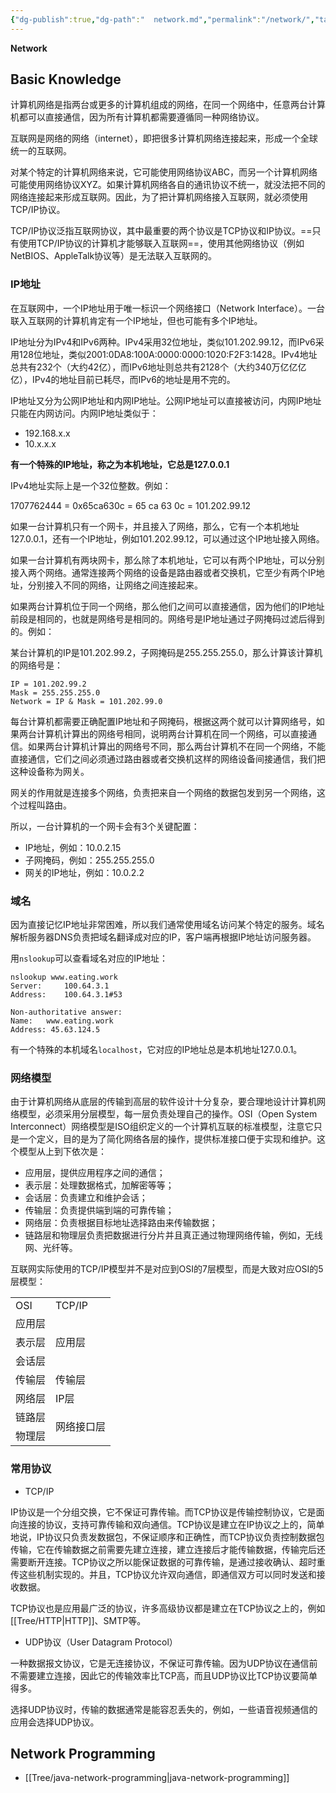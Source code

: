 ```yaml
---
{"dg-publish":true,"dg-path":"  network.md","permalink":"/network/","tags":["CS/network"],"created":"2022-08-11T17:33:04.703+08:00","updated":"2023-08-27T03:27:40.160+08:00"}
---
```



**Network**

## Basic Knowledge

计算机网络是指两台或更多的计算机组成的网络，在同一个网络中，任意两台计算机都可以直接通信，因为所有计算机都需要遵循同一种网络协议。

互联网是网络的网络（internet），即把很多计算机网络连接起来，形成一个全球统一的互联网。

对某个特定的计算机网络来说，它可能使用网络协议ABC，而另一个计算机网络可能使用网络协议XYZ。如果计算机网络各自的通讯协议不统一，就没法把不同的网络连接起来形成互联网。因此，为了把计算机网络接入互联网，就必须使用TCP/IP协议。

TCP/IP协议泛指互联网协议，其中最重要的两个协议是TCP协议和IP协议。==只有使用TCP/IP协议的计算机才能够联入互联网==，使用其他网络协议（例如NetBIOS、AppleTalk协议等）是无法联入互联网的。

### IP地址

在互联网中，一个IP地址用于唯一标识一个网络接口（Network Interface）。一台联入互联网的计算机肯定有一个IP地址，但也可能有多个IP地址。

IP地址分为IPv4和IPv6两种。IPv4采用32位地址，类似101.202.99.12，而IPv6采用128位地址，类似2001:0DA8:100A:0000:0000:1020:F2F3:1428。IPv4地址总共有232个（大约42亿），而IPv6地址则总共有2128个（大约340万亿亿亿亿），IPv4的地址目前已耗尽，而IPv6的地址是用不完的。

IP地址又分为公网IP地址和内网IP地址。公网IP地址可以直接被访问，内网IP地址只能在内网访问。内网IP地址类似于：

- 192.168.x.x
- 10.x.x.x


**有一个特殊的IP地址，称之为本机地址，它总是127.0.0.1**

IPv4地址实际上是一个32位整数。例如：

1707762444 = 0x65ca630c     = 65  ca  63 0c	   = 101.202.99.12

如果一台计算机只有一个网卡，并且接入了网络，那么，它有一个本机地址127.0.0.1，还有一个IP地址，例如101.202.99.12，可以通过这个IP地址接入网络。

如果一台计算机有两块网卡，那么除了本机地址，它可以有两个IP地址，可以分别接入两个网络。通常连接两个网络的设备是路由器或者交换机，它至少有两个IP地址，分别接入不同的网络，让网络之间连接起来。

如果两台计算机位于同一个网络，那么他们之间可以直接通信，因为他们的IP地址前段是相同的，也就是网络号是相同的。网络号是IP地址通过子网掩码过滤后得到的。例如：

某台计算机的IP是101.202.99.2，子网掩码是255.255.255.0，那么计算该计算机的网络号是：
```
IP = 101.202.99.2
Mask = 255.255.255.0
Network = IP & Mask = 101.202.99.0
```
每台计算机都需要正确配置IP地址和子网掩码，根据这两个就可以计算网络号，如果两台计算机计算出的网络号相同，说明两台计算机在同一个网络，可以直接通信。如果两台计算机计算出的网络号不同，那么两台计算机不在同一个网络，不能直接通信，它们之间必须通过路由器或者交换机这样的网络设备间接通信，我们把这种设备称为网关。

网关的作用就是连接多个网络，负责把来自一个网络的数据包发到另一个网络，这个过程叫路由。

所以，一台计算机的一个网卡会有3个关键配置：

- IP地址，例如：10.0.2.15
- 子网掩码，例如：255.255.255.0
- 网关的IP地址，例如：10.0.2.2

### 域名
因为直接记忆IP地址非常困难，所以我们通常使用域名访问某个特定的服务。域名解析服务器DNS负责把域名翻译成对应的IP，客户端再根据IP地址访问服务器。

用`nslookup`可以查看域名对应的IP地址：
```shell
nslookup www.eating.work
Server:		100.64.3.1
Address:	100.64.3.1#53

Non-authoritative answer:
Name:	www.eating.work
Address: 45.63.124.5
```
有一个特殊的本机域名`localhost`，它对应的IP地址总是本机地址127.0.0.1。

### 网络模型

由于计算机网络从底层的传输到高层的软件设计十分复杂，要合理地设计计算机网络模型，必须采用分层模型，每一层负责处理自己的操作。OSI（Open System Interconnect）网络模型是ISO组织定义的一个计算机互联的标准模型，注意它只是一个定义，目的是为了简化网络各层的操作，提供标准接口便于实现和维护。这个模型从上到下依次是：

- 应用层，提供应用程序之间的通信；
- 表示层：处理数据格式，加解密等等；
- 会话层：负责建立和维护会话；
- 传输层：负责提供端到端的可靠传输；
- 网络层：负责根据目标地址选择路由来传输数据；
- 链路层和物理层负责把数据进行分片并且真正通过物理网络传输，例如，无线网、光纤等。


互联网实际使用的TCP/IP模型并不是对应到OSI的7层模型，而是大致对应OSI的5层模型：

<table>
   <tr>
      <td>OSI</td>
      <td>TCP/IP</td>
   </tr>
   <tr>
      <td>应用层</td>
      <td rowspan = 3>应用层</td>
   </tr>
   <tr>
      <td>表示层</td>
   </tr>
   <tr>
      <td>会话层</td>
   </tr>
   <tr>
      <td>传输层</td>
      <td>传输层</td>
   </tr>
   <tr>
      <td>网络层</td>
      <td>IP层</td>
   </tr>
   <tr>
      <td>链路层</td>
      <td rowspan = 2>网络接口层</td>
   </tr>
   <tr>
      <td>物理层</td>
   </tr>
</table>

### 常用协议

- TCP/IP

IP协议是一个分组交换，它不保证可靠传输。而TCP协议是传输控制协议，它是面向连接的协议，支持可靠传输和双向通信。TCP协议是建立在IP协议之上的，简单地说，IP协议只负责发数据包，不保证顺序和正确性，而TCP协议负责控制数据包传输，它在传输数据之前需要先建立连接，建立连接后才能传输数据，传输完后还需要断开连接。TCP协议之所以能保证数据的可靠传输，是通过接收确认、超时重传这些机制实现的。并且，TCP协议允许双向通信，即通信双方可以同时发送和接收数据。

TCP协议也是应用最广泛的协议，许多高级协议都是建立在TCP协议之上的，例如[[Tree/HTTP\|HTTP]]、SMTP等。

- UDP协议（User Datagram Protocol）

一种数据报文协议，它是无连接协议，不保证可靠传输。因为UDP协议在通信前不需要建立连接，因此它的传输效率比TCP高，而且UDP协议比TCP协议要简单得多。

选择UDP协议时，传输的数据通常是能容忍丢失的，例如，一些语音视频通信的应用会选择UDP协议。

## Network Programming

- [[Tree/java-network-programming\|java-network-programming]]
